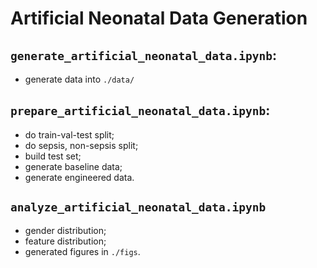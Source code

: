 # Artificial Neonatal Data Generation

## `generate_artificial_neonatal_data.ipynb`:
* generate data into `./data/`

## `prepare_artificial_neonatal_data.ipynb`:
* do train-val-test split;
* do sepsis, non-sepsis split;
* build test set;
* generate baseline data;
* generate engineered data.

## `analyze_artificial_neonatal_data.ipynb`
* gender distribution;
* feature distribution;
* generated figures in `./figs`.